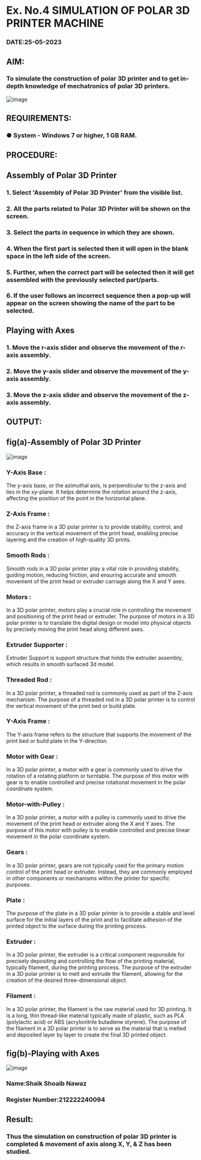 # Ex. No.4 SIMULATION OF POLAR 3D PRINTER MACHINE

### DATE:25-05-2023 

## AIM:
### To simulate the construction of polar 3D printer and to get in-depth knowledge of mechatronics of polar 3D printers.

![image](https://github.com/Sellakumar1987/Ex.-No.-4---SIMULATION-OF-POLAR-3D-PRINTER-MACHINE/assets/113594316/b551f195-9877-49a2-99bb-a9efcfb3381a)

## REQUIREMENTS:
### ●	System - Windows 7 or higher, 1 GB RAM.

## PROCEDURE:

## Assembly of Polar 3D Printer
### 1.	Select 'Assembly of Polar 3D Printer' from the visible list.
### 2.	All the parts related to Polar 3D Printer will be shown on the screen.
### 3.	Select the parts in sequence in which they are shown.
### 4.	When the first part is selected then it will open in the blank space in the left side of the screen.
### 5.	Further, when the correct part will be selected then it will get assembled with the previously selected part/parts.
### 6.	If the user follows an incorrect sequence then a pop-up will appear on the screen showing the name of the part to be selected.

## Playing with Axes
### 1.	Move the r-axis slider and observe the movement of the r-axis assembly.
### 2.	Move the y-axis slider and observe the movement of the y-axis assembly.
### 3.	Move the z-axis slider and observe the movement of the z-axis assembly.

## OUTPUT:
##                                                fig(a)-Assembly of Polar 3D Printer
![image](https://github.com/shoaib3136/Ex.-No.-4---SIMULATION-OF-POLAR-3D-PRINTER-MACHINE/assets/117919362/bc523f35-cfa8-40e3-b232-868d439e447c)

### Y-Axis Base :

The y-axis base, or the azimuthal axis, is perpendicular to the z-axis and lies in the xy-plane. It helps determine the rotation around the z-axis, affecting the position of the point in the horizontal plane.
### Z-Axis Frame :

the Z-axis frame in a 3D polar printer is to provide stability, control, and accuracy in the vertical movement of the print head, enabling precise layering and the creation of high-quality 3D prints.

### Smooth Rods :
Smooth rods in a 3D polar printer play a vital role in providing stability, guiding motion, reducing friction, and ensuring accurate and smooth movement of the print head or extruder carriage along the X and Y axes.

### Motors :

In a 3D polar printer, motors play a crucial role in controlling the movement and positioning of the print head or extruder. The purpose of motors in a 3D polar printer is to translate the digital design or model into physical objects by precisely moving the print head along different axes.


### Extruder Supporter :

Extruder Support is support structure that holds the extruder assembly, which results in smooth surfaced 3d model.
### Threaded Rod :

In a 3D polar printer, a threaded rod is commonly used as part of the Z-axis mechanism. The purpose of a threaded rod in a 3D polar printer is to control the vertical movement of the print bed or build plate.

### Y-Axis Frame :

The Y-axis frame refers to the structure that supports the movement of the print bed or build plate in the Y-direction.

### Motor with Gear :

In a 3D polar printer, a motor with a gear is commonly used to drive the rotation of a rotating platform or turntable. The purpose of this motor with gear is to enable controlled and precise rotational movement in the polar coordinate system.

### Motor-with-Pulley :

In a 3D polar printer, a motor with a pulley is commonly used to drive the movement of the print head or extruder along the X and Y axes. The purpose of this motor with pulley is to enable controlled and precise linear movement in the polar coordinate system.

### Gears :

In a 3D polar printer, gears are not typically used for the primary motion control of the print head or extruder. Instead, they are commonly employed in other components or mechanisms within the printer for specific purposes.

### Plate :

The purpose of the plate in a 3D polar printer is to provide a stable and level surface for the initial layers of the print and to facilitate adhesion of the printed object to the surface during the printing process.

### Extruder :

In a 3D polar printer, the extruder is a critical component responsible for precisely depositing and controlling the flow of the printing material, typically filament, during the printing process. The purpose of the extruder in a 3D polar printer is to melt and extrude the filament, allowing for the creation of the desired three-dimensional object.

### Filament :

In a 3D polar printer, the filament is the raw material used for 3D printing. It is a long, thin thread-like material typically made of plastic, such as PLA (polylactic acid) or ABS (acrylonitrile butadiene styrene). The purpose of the filament in a 3D polar printer is to serve as the material that is melted and deposited layer by layer to create the final 3D printed object.


##                                                      fig(b)-Playing with Axes
![image](https://github.com/shoaib3136/Ex.-No.-4---SIMULATION-OF-POLAR-3D-PRINTER-MACHINE/assets/117919362/11e33809-d468-4a4b-aac4-c64adc3bb237)

### Name:Shaik Shoaib Nawaz
### Register Number:212222240094

## Result: 
### Thus the simulation on construction of polar 3D printer is completed & movement of axis along X, Y, & Z has been studied.
